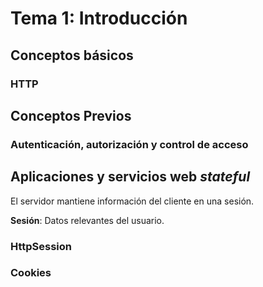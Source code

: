 # Tema 1: Introducción

## Conceptos básicos

### HTTP

## Conceptos Previos

### Autenticación, autorización y control de acceso

## Aplicaciones y servicios web *stateful*

El servidor mantiene información del cliente en una sesión.

**Sesión**: Datos relevantes del usuario.

### HttpSession

### Cookies